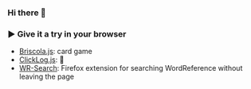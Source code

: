 ### Hi there 👋

<!--
**calog3r0/calog3r0** is a ✨ _special_ ✨ repository because its `README.md` (this file) appears on your GitHub profile.

Here are some ideas to get you started:

- 🔭 I’m currently working on ...
- 🌱 I’m currently learning ...
- 👯 I’m looking to collaborate on ...
- 🤔 I’m looking for help with ...
- 💬 Ask me about ...
- 📫 How to reach me: ...
- 😄 Pronouns: ...
- ⚡ Fun fact: ...
-->

### ▶️ Give it a try in your browser

- [Briscola.js](https://calog3r0.github.io/demo/briscola.js/index.html): card game
- [ClickLog.js](https://calog3r0.github.io/demo/clicklog.js/index.html): 🤔
- [WR-Search](https://addons.mozilla.org/en-US/firefox/addon/wordreference-dictionary/): Firefox extension for searching WordReference without leaving the page
